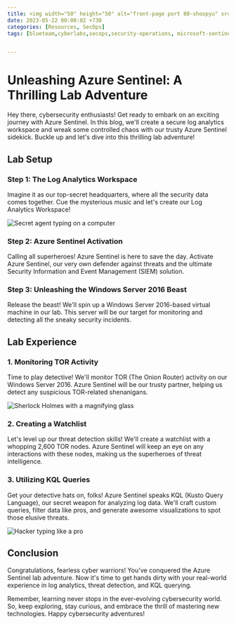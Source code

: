 ```yaml
---
title: <img width="50" height="50" alt="front-page port 80-shoopyu" src="https://www.thebigredgroup.com/wp-content/uploads/2021/06/top-six.jpg">Unleashing Azure Sentinel A thrilling lab Adventure🛡️
date: 2023-05-22 00:00:02 +730
categories: [Resources, SecOps]
tags: [blueteam,cyberlabs,secops,security-operations, microsoft-sentinel, siem, threat-hunting] # TAG names should always be lowercase


---
```



# Unleashing Azure Sentinel: A Thrilling Lab Adventure

Hey there, cybersecurity enthusiasts! Get ready to embark on an exciting journey with Azure Sentinel. In this blog, we'll create a secure log analytics workspace and wreak some controlled chaos with our trusty Azure Sentinel sidekick. Buckle up and let's dive into this thrilling lab adventure!

## Lab Setup

### Step 1: The Log Analytics Workspace

Imagine it as our top-secret headquarters, where all the security data comes together. Cue the mysterious music and let's create our Log Analytics Workspace!

![Secret agent typing on a computer](https://media.giphy.com/media/9GIE4bg4EV7UYFeP5B/giphy.gif)

### Step 2: Azure Sentinel Activation

Calling all superheroes! Azure Sentinel is here to save the day. Activate Azure Sentinel, our very own defender against threats and the ultimate Security Information and Event Management (SIEM) solution.



### Step 3: Unleashing the Windows Server 2016 Beast

Release the beast! We'll spin up a Windows Server 2016-based virtual machine in our lab. This server will be our target for monitoring and detecting all the sneaky security incidents.



## Lab Experience

### 1. Monitoring TOR Activity

Time to play detective! We'll monitor TOR (The Onion Router) activity on our Windows Server 2016. Azure Sentinel will be our trusty partner, helping us detect any suspicious TOR-related shenanigans.

![Sherlock Holmes with a magnifying glass](https://media.giphy.com/media/3o6Ztf4ZfqvUcEwRDW/giphy.gif)

### 2. Creating a Watchlist

Let's level up our threat detection skills! We'll create a watchlist with a whopping 2,600 TOR nodes. Azure Sentinel will keep an eye on any interactions with these nodes, making us the superheroes of threat intelligence.



### 3. Utilizing KQL Queries

Get your detective hats on, folks! Azure Sentinel speaks KQL (Kusto Query Language), our secret weapon for analyzing log data. We'll craft custom queries, filter data like pros, and generate awesome visualizations to spot those elusive threats.

![Hacker typing like a pro](https://media.giphy.com/media/BcJ2KvJf9H7vYifeIE/giphy.gif)

## Conclusion

Congratulations, fearless cyber warriors! You've conquered the Azure Sentinel lab adventure. Now it's time to get hands dirty  with your real-world experience in log analytics, threat detection, and KQL querying.

Remember, learning never stops in the ever-evolving cybersecurity world. So, keep exploring, stay curious, and embrace the thrill of mastering new technologies. Happy cybersecurity adventures!


